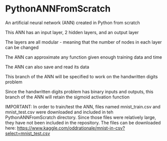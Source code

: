 # PythonANNFromScratch
An artificial neural network (ANN) created in Python from scratch

This ANN has an input layer, 2 hidden layers, and an output layer

The layers are all modular - meaning that the number of nodes in each layer can be changed

The ANN can approximate any function given enough training data and time

The ANN can also save and read its data

This branch of the ANN will be specified to work on the handwritten digits problem

Since the handwritten digits problem has binary inputs and outputs, this branch of the ANN will retain the sigmoid activation function

IMPORTANT: In order to train/test the ANN, files named mnist_train.csv and mnist_test.csv were downloaded and included in teh PythonANNFromScratch directory. Since those files were relatively large, they have not been included in the repository. The files can be downloaded here: https://www.kaggle.com/oddrationale/mnist-in-csv?select=mnist_test.csv